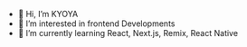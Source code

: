 - 👋 Hi, I’m KYOYA
- 👀 I’m interested in frontend Developments
- 🌱 I’m currently learning React, Next.js, Remix, React Native 

<!---
KYOYA-OGA/KYOYA-OGA is a ✨ special ✨ repository because its `README.md` (this file) appears on your GitHub profile.
You can click the Preview link to take a look at your changes.
--->
